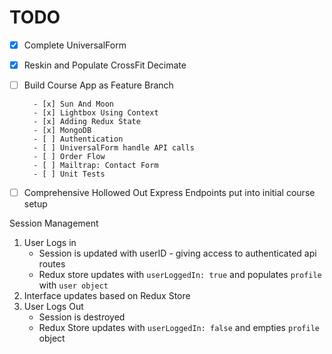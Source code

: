 # TODO

- [x] Complete UniversalForm

- [x] Reskin and Populate CrossFit Decimate

- [ ] Build Course App as Feature Branch

        - [x] Sun And Moon
        - [x] Lightbox Using Context
        - [x] Adding Redux State
        - [x] MongoDB
        - [ ] Authentication
        - [ ] UniversalForm handle API calls
        - [ ] Order Flow
        - [ ] Mailtrap: Contact Form
        - [ ] Unit Tests

- [ ] Comprehensive Hollowed Out Express Endpoints put into initial course setup




Session Management

1. User Logs in
   * Session is updated with userID - giving access to authenticated api routes
   * Redux store updates with `userLoggedIn: true` and populates `profile` with `user object`
2. Interface updates based on Redux Store
3. User Logs Out
   * Session is destroyed
   * Redux Store updates with `userLoggedIn: false` and empties `profile` object

